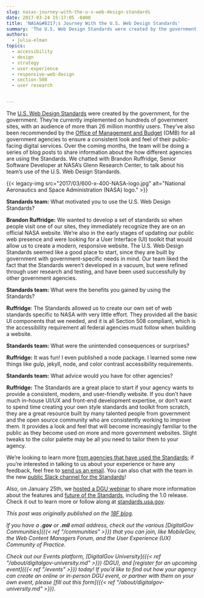 ```yaml
---
slug: nasas-journey-with-the-u-s-web-design-standards
date: 2017-03-24 15:17:05 -0400
title: 'NASA&#8217;s Journey With the U.S. Web Design Standards'
summary: 'The U.S. Web Design Standards were created by the government, for the government. They’re currently implemented on hundreds of government sites, with an audience of more than 26 million monthly users.'
authors:
  - julia-elman
topics:
  - accessibility
  - design
  - strategy
  - user-experience
  - responsive-web-design
  - section-508
  - user research


---
```


The [U.S. Web Design Standards](https://standards.usa.gov/) were created by the government, for the government. They’re currently implemented on hundreds of government sites, with an audience of more than 26 million monthly users. They’ve also been recommended by the [Office of Management and Budget](https://policy.cio.gov/web-policy/look/) (OMB) for all government agencies to ensure a consistent look and feel of their public-facing digital services. Over the coming months, the team will be doing a series of blog posts to share information about the how different agencies are using the Standards. We chatted with Brandon Ruffridge, Senior Software Developer at NASA’s Glenn Research Center, to talk about his team’s use of the U.S. Web Design Standards.

{{< legacy-img src="2017/03/600-x-400-NASA-logo.jpg" alt="National Aeronautics and Space Administration (NASA) logo." >}}

**Standards team:** What motivated you to use the U.S. Web Design Standards?

**Brandon Ruffridge:** We wanted to develop a set of standards so when people visit one of our sites, they immediately recognize they are on an official NASA website. We’re also in the early stages of updating our public web presence and were looking for a User Interface (UI) toolkit that would allow us to create a modern, responsive website. The U.S. Web Design Standards seemed like a good place to start, since they are built by government with government-specific needs in mind. Our team liked the fact that the Standards weren’t developed in a vacuum, but were refined through user research and testing, and have been used successfully by other government agencies.

**Standards team:** What were the benefits you gained by using the Standards?

**Ruffridge**: The Standards allowed us to create our own set of web standards specific to NASA with very little effort. They provided all the basic UI components that we needed, and it is all Section 508 compliant, which is the accessibility requirement all federal agencies must follow when building a website.

**Standards team:** What were the unintended consequences or surprises?

**Ruffridge:** It was fun! I even published a node package. I learned some new things like gulp, jekyll, node, and color contrast accessibility requirements.

**Standards team:** What advice would you have for other agencies?

**Ruffridge:** The Standards are a great place to start if your agency wants to provide a consistent, modern, and user-friendly website. If you don’t have much in-house UI/UX and front-end development expertise, or don’t want to spend time creating your own style standards and toolkit from scratch, they are a great resource built by many talented people from government and the open source community who are consistently working to improve them. It provides a look and feel that will become increasingly familiar to the public as they become used on more and more government websites. Slight tweaks to the color palette may be all you need to tailor them to your agency.

We’re looking to learn more [from agencies that have used the Standards](https://github.com/18F/web-design-standards/blob/develop/WHO_IS_USING_USWDS.md); if you’re interested in talking to us about your experience or have any feedback, feel free to [send us an email](mailto:uswebdesignstandards@gsa.gov). You can also chat with the team in the new [public Slack channel for the Standards](https://chat.18f.gov./)!

Also, on January 25th, we [hosted a DGU webinar](https://www.youtube.com/watch?v=VUPbn1phbxk) to share more information about the features and [future of the Standards](https://18f.gsa.gov/2016/12/22/charting-the-future-of-the-draft-us-web-design-standards/), including the 1.0 release. Check it out to learn more or follow along at [standards.usa.gov](https://standards.usa.gov/).

_This post was originally published on the [18F blog](https://18f.gsa.gov/blog/)._

_If you have a **.gov** or **.mil** email address, check out the various [DigitalGov Communities]({{< ref "/communities" >}}) that you can join, like MobileGov, the Web Content Managers Forum, and the User Experience (UX) Community of Practice._

_Check out our Events platform, [DigitalGov University]({{< ref "/about/digitalgov-university.md" >}}) (DGU), and [register for an upcoming event]({{< ref "/events" >}}) today! If you’d like to find out how your agency can create an online or in-person DGU event, or partner with them on your own event, please [fill out this form]({{< ref "/about/digitalgov-university.md" >}})._
